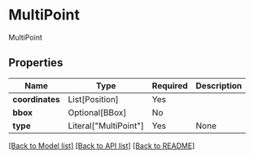 # MultiPoint

MultiPoint

## Properties
| Name | Type | Required | Description |
| ------------ | ------------- | ------------- | ------------- |
**coordinates** | List[Position] | Yes |  |
**bbox** | Optional[BBox] | No |  |
**type** | Literal["MultiPoint"] | Yes | None |


[[Back to Model list]](../../../../README.md#models-v1-link) [[Back to API list]](../../../../README.md#apis-v1-link) [[Back to README]](../../../../README.md)
